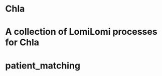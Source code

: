 Chla
==========================================

A collection of LomiLomi processes for Chla
=======
patient_matching
================
